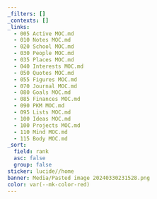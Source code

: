 ```yaml
---
_filters: []
_contexts: []
_links:
  - 005 Active MOC.md
  - 010 Notes MOC.md
  - 020 School MOC.md
  - 030 People MOC.md
  - 035 Places MOC.md
  - 040 Interests MOC.md
  - 050 Quotes MOC.md
  - 055 Figures MOC.md
  - 070 Journal MOC.md
  - 080 Goals MOC.md
  - 085 Finances MOC.md
  - 090 PKM MOC.md
  - 095 Lists MOC.md
  - 100 Ideas MOC.md
  - 100 Projects MOC.md
  - 110 Mind MOC.md
  - 115 Body MOC.md
_sort:
  field: rank
  asc: false
  group: false
sticker: lucide//home
banner: Media/Pasted image 20240330231528.png
color: var(--mk-color-red)
---
```

